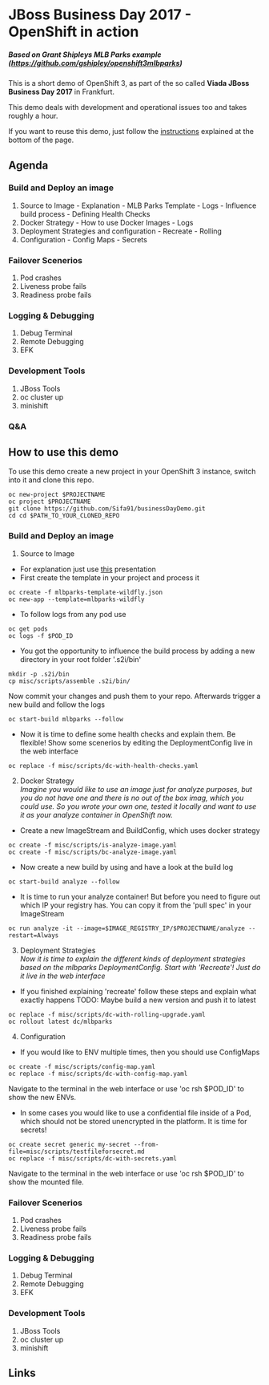 # JBoss Business Day 2017 - OpenShift in action
##### Based on Grant Shipleys MLB Parks example (https://github.com/gshipley/openshift3mlbparks)

This is a short demo of OpenShift 3, as part of the so called <b>Viada JBoss Business Day 2017</b> in Frankfurt.

This demo deals with development and operational issues too and takes roughly a hour.

 If you want to reuse this demo, just follow the [instructions][f1572854] explained at the bottom of the page.    
## Agenda
### Build and Deploy an image
  1. Source to Image
    - Explanation
    - MLB Parks Template
    - Logs
    - Influence build process
    - Defining Health Checks
  2. Docker Strategy
    - How to use Docker Images
    - Logs
  3. Deployment Strategies and configuration
    - Recreate
    - Rolling
  4. Configuration
    - Config Maps
    - Secrets

  [f1572854]: https://github.com/Sifa91/businessDayDemo#how-to-use-this-demo "How to"

### Failover Scenerios
  1. Pod crashes
  2. Liveness probe fails
  3. Readiness probe fails

### Logging & Debugging
  1. Debug Terminal
  2. Remote Debugging
  3. EFK

### Development Tools
  1. JBoss Tools
  2. oc cluster up
  3. minishift

### Q&A

## How to use this demo
To use this demo create a new project in your OpenShift 3 instance, switch into it and clone this repo.
```
oc new-project $PROJECTNAME
oc project $PROJECTNAME
git clone https://github.com/Sifa91/businessDayDemo.git
cd cd $PATH_TO_YOUR_CLONED_REPO
```
### Build and Deploy an image
1. Source to Image
  - For explanation just use [this][aa426728] presentation
  - First create the template in your project and process it
  ```
  oc create -f mlbparks-template-wildfly.json
  oc new-app --template=mlbparks-wildfly
  ```
  - To follow logs from any pod use
```
oc get pods
oc logs -f $POD_ID
```
  - You got the opportunity to influence the build process by adding a new directory in your root folder '.s2i/bin'
  ```
  mkdir -p .s2i/bin
  cp misc/scripts/assemble .s2i/bin/
  ```
  Now commit your changes and push them to your repo. Afterwards trigger a new build and follow the logs
  ```
  oc start-build mlbparks --follow
  ```
  - Now it is time to define some health checks and explain them. Be flexible! Show some scenerios by editing the DeploymentConfig live in the web interface
  ```
  oc replace -f misc/scripts/dc-with-health-checks.yaml
  ```

2. Docker Strategy<br>
<i>Imagine you would like to use an image just for analyze purposes, but you do not have one and there is no out of the box imag, which you could use. So you wrote your own one, tested it locally and want to use it as your analyze container in OpenShift now.</i>
  - Create a new ImageStream and BuildConfig, which uses docker strategy
  ```
  oc create -f misc/scripts/is-analyze-image.yaml
  oc create -f misc/scripts/bc-analyze-image.yaml
  ```
  - Now create a new build by using and have a look at the build log
  ```
  oc start-build analyze --follow
  ```
  - It is time to run your analyze container! But before you need to figure out which IP your registry has. You can copy it from the 'pull spec' in your ImageStream
  ```
  oc run analyze -it --image=$IMAGE_REGISTRY_IP/$PROJECTNAME/analyze --restart=Always
  ```
3. Deployment Strategies<br>
<i>Now it is time to explain the different kinds of deployment strategies based on the mlbparks DeploymentConfig. Start with 'Recreate'! Just do it live in the web interface</i>
  - If you finished explaining 'recreate' follow these steps and explain what exactly happens TODO: Maybe build a new version and push it to latest
  ```
  oc replace -f misc/scripts/dc-with-rolling-upgrade.yaml
  oc rollout latest dc/mlbparks
  ```
4. Configuration
  - If you would like to ENV multiple times, then you should use ConfigMaps
  ```
  oc create -f misc/scripts/config-map.yaml
  oc replace -f misc/scripts/dc-with-config-map.yaml
  ```
  Navigate to the terminal in the web interface or use 'oc rsh $POD_ID' to show the new ENVs.

  - In some cases you would like to use a confidential file inside of a Pod, which should not be stored unencrypted in the platform. It is time for secrets!
  ```
  oc create secret generic my-secret --from-file=misc/scripts/testfileforsecret.md
  oc replace -f misc/scripts/dc-with-secrets.yaml
  ```
  Navigate to the terminal in the web interface or use 'oc rsh $POD_ID' to show the mounted file.

### Failover Scenerios
1. Pod crashes
2. Liveness probe fails
3. Readiness probe fails

### Logging & Debugging
1. Debug Terminal
2. Remote Debugging
3. EFK

### Development Tools
1. JBoss Tools
2. oc cluster up
3. minishift

## Links

  [aa426728]: https://github.com/Sifa91/businessDayDemo/blob/master/misc/source-to-image.pdf "Source to Image"
